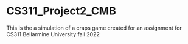 # CS311_Project2_CMB
This is the a simulation of a craps game created for an assignment for CS311 Bellarmine University fall 2022

